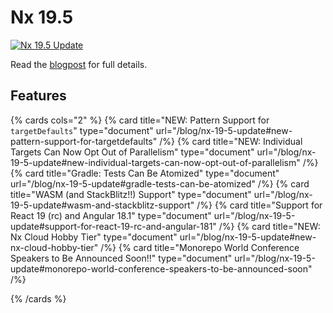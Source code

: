 # Nx 19.5

[![Nx 19.5 Update](/blog/images/2024-07-25/nx-19-5-thumbnail.png)](/blog/nx-19-5-update)

Read the [blogpost](/blog/nx-19-5-update) for full details.

## Features

{% cards cols="2" %}
{% card title="NEW: Pattern Support for `targetDefaults`" type="document" url="/blog/nx-19-5-update#new-pattern-support-for-targetdefaults" /%}
{% card title="NEW: Individual Targets Can Now Opt Out of Parallelism" type="document" url="/blog/nx-19-5-update#new-individual-targets-can-now-opt-out-of-parallelism" /%}
{% card title="Gradle: Tests Can Be Atomized" type="document" url="/blog/nx-19-5-update#gradle-tests-can-be-atomized" /%}
{% card title="WASM (and StackBlitz!!) Support" type="document" url="/blog/nx-19-5-update#wasm-and-stackblitz-support" /%}
{% card title="Support for React 19 (rc) and Angular 18.1" type="document" url="/blog/nx-19-5-update#support-for-react-19-rc-and-angular-181" /%}
{% card title="NEW: Nx Cloud Hobby Tier" type="document" url="/blog/nx-19-5-update#new-nx-cloud-hobby-tier" /%}
{% card title="Monorepo World Conference Speakers to Be Announced Soon!!" type="document" url="/blog/nx-19-5-update#monorepo-world-conference-speakers-to-be-announced-soon" /%}

{% /cards %}
